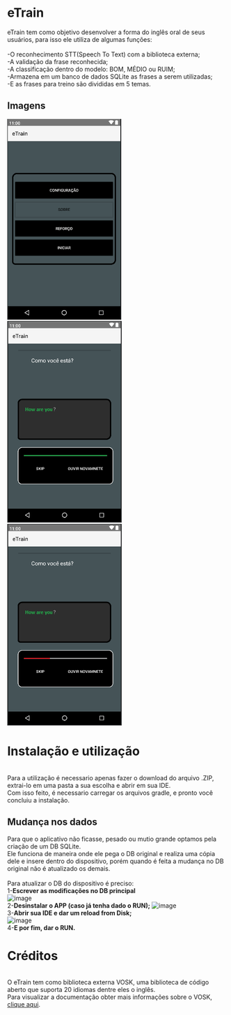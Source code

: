 # eTrain
eTrain tem como objetivo desenvolver a forma do inglês oral de seus usuários, para isso ele utiliza de algumas funções:<br/>
<br>-O reconhecimento STT(Speech To Text) com a biblioteca externa;
<br>-A validação da frase reconhecida;
<br>-A classificação dentro do modelo: BOM, MÉDIO ou RUIM;
<br>-Armazena em um banco de dados SQLite as frases a serem utilizadas;
<br>-E as frases para treino são divididas em 5 temas.

## Imagens
![ ](https://github.com/GabrielO-liveira/e-Train/blob/Main/app/src/main/assets/Inicial.png?raw=true)
![ ](https://github.com/GabrielO-liveira/e-Train/blob/Main/app/src/main/assets/Acertou.png?raw=true)
![ ](https://github.com/GabrielO-liveira/e-Train/blob/Main/app/src/main/assets/errou.png?raw=true)

# Instalação e utilização
<br>Para a utilização é necessario apenas fazer o download do arquivo .ZIP, extrai-lo em uma pasta a sua escolha e abrir em sua IDE.
<br>Com isso feito, é necessario carregar os arquivos gradle, e pronto você concluiu a instalação.<br/>

## Mudança nos dados
Para que o aplicativo não ficasse, pesado ou mutio grande optamos pela criação de um DB SQLite.
<br>Ele funciona de maneira onde ele pega o DB original e realiza uma cópia dele e insere dentro do dispositivo, porém quando é feita a mudança no DB original não é atualizado os demais.<br>
<br>Para atualizar o DB do dispositivo é preciso:
<br> 1-**Escrever as modificações no DB principal**<br/>
![image](https://user-images.githubusercontent.com/78834753/162976323-7a1795bf-255c-4947-bab4-8022df0c23d6.png)
<br> 2-**Desinstalar o APP (caso já tenha dado o RUN);**
![image](https://user-images.githubusercontent.com/78834753/162976807-24658ddc-7d0e-42a7-894e-33e7873f4e37.png)
<br> 3-**Abrir sua IDE e dar um reload from Disk;**<br/>
![image](https://user-images.githubusercontent.com/78834753/162815902-3231f4cc-0276-4b87-a74e-2e5de16a6bf4.png)
<br> 4-**E por fim, dar o RUN.**

# Créditos
<br>O eTrain tem como biblioteca externa VOSK, uma biblioteca de código aberto que suporta 20 idiomas dentre eles o inglês.
<br>Para visualizar a documentação obter mais informações sobre o VOSK, [clique aqui](https://alphacephei.com/vosk/install).<br/>
